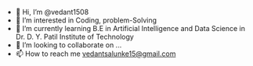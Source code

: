 - 👋 Hi, I’m @vedant1508
- 👀 I’m interested in Coding, problem-Solving
- 🌱 I’m currently learning B.E in Artificial Intelligence and Data Science in  Dr. D. Y. Patil Institute of Technology
- 💞️ I’m looking to collaborate on ...
- 📫 How to reach me vedantsalunke15@gmail.com

<!---
vedant1508/vedant1508 is a ✨ special ✨ repository because its `README.md` (this file) appears on your GitHub profile.
You can click the Preview link to take a look at your changes.
--->
